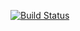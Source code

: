 [![Build Status](https://travis-ci.org/1knowledge1/lab07.svg?branch=master)](https://travis-ci.org/1knowledge1/lab07) 
